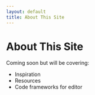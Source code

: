 ```yaml
---
layout: default
title: About This Site
---
```

# About This Site

Coming soon but will be covering:
* Inspiration
* Resources
* Code frameworks for editor